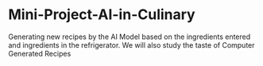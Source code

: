 # Mini-Project-AI-in-Culinary
Generating new recipes by the AI Model based on the ingredients entered and ingredients in the refrigerator. We will also study the taste of Computer Generated Recipes
